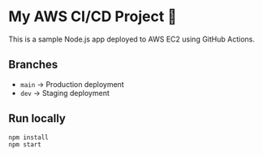 # My AWS CI/CD Project 🚀

This is a sample Node.js app deployed to AWS EC2 using GitHub Actions.

## Branches
- `main` → Production deployment
- `dev` → Staging deployment

## Run locally
```bash
npm install
npm start
